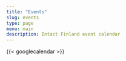 ```yaml
---
title: "Events"
slug: events
type: page
menu: main
description: Intact Finland event calendar
---
```


{{< googlecalendar >}}




